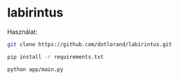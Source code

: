 # labirintus

Használat:

```bash
git clone https://github.com/dotlorand/labirintus.git

pip install -r requirements.txt

python app/main.py
```